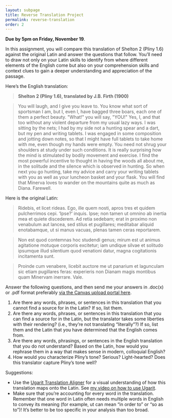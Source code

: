 ```yaml
---
layout: subpage
title: Reverse Translation Project
permalink: reverse-translation
order: 2
---
```


**Due by 5pm on Friday, November 19**.

In this assignment, you will compare this translation of Shelton 2 (Pliny 1.6) against the original Latin and answer the questions that follow. You’ll need to draw not only on your Latin skills to identify from where different elements of the English come but also on your comprehension skills and context clues to gain a deeper understanding and appreciation of the passage.

Here’s the English translation:

> **Shelton 2 (Pliny 1.6), translated by J.B. Firth (1900)**

> You will laugh, and I give you leave to. You know what sort of sportsman I am, but I, even I, have bagged three boars, each one of them a perfect beauty. "What!" you will say, "YOU!" Yes, I, and that too without any violent departure from my usual lazy ways. I was sitting by the nets; I had by my side not a hunting spear and a dart, but my pen and writing tablets. I was engaged in some composition and jotting down notes, so that I might have full tablets to take home with me, even though my hands were empty. You need not shrug your shoulders at study under such conditions. It is really surprising how the mind is stimulated by bodily movement and exercise. I find the most powerful incentive to thought in having the woods all about me, in the solitude and the silence which is observed in hunting. So when next you go hunting, take my advice and carry your writing tablets with you as well as your luncheon basket and your flask. You will find that Minerva loves to wander on the mountains quite as much as Diana.  Farewell.

Here is the original Latin:

> Ridebis, et licet rideas. Ego, ille quem nosti, apros tres et quidem pulcherrimos cepi. ‘Ipse?’ inquis. Ipse; non tamen ut omnino ab inertia mea et quiete discederem. Ad retia sedebam; erat in proximo non venabulum aut lancea, sed stilus et pugillares; meditabar aliquid enotabamque, ut si manus vacuas, plenas tamen ceras reportarem.

> Non est quod contemnas hoc studendi genus; mirum est ut animus agitatione motuque corporis excitetur; iam undique silvae et solitudo ipsumque illud silentium quod venationi datur, magna cogitationis incitamenta sunt.

> Proinde cum venabere, licebit auctore me ut panarium et lagunculam sic etiam pugillares feras: experieris non Dianam magis montibus quam Minervam inerrare. Vale.

Answer the following questions, and then send me your answers in .doc(x) or .pdf format preferably [via the Canvas upload portal here](https://hc.instructure.com/courses/4290/assignments/48730).

1. Are there any words, phrases, or sentences in this translation that you cannot find a source for in the Latin? If so, list them.
2. Are there any words, phrases, or sentences in this translation that you can find a source for in the Latin, but the translator takes some liberties with their rendering? (i.e., they’re not translating “literally”?) If so, list them and the Latin that you have determined that the English comes from.
3. Are there any words, phrasings, or sentences in the English translation that you do not understand? Based on the Latin, how would you rephrase them in a way that makes sense in modern, colloquial English?
4. How would you characterize Pliny’s tone? Serious? Light-hearted? Does this translator capture Pliny’s tone well?

Suggestions:
* Use the [Ugarit Translation Aligner](http://ugarit.ialigner.com/index.php) for a visual understanding of how this translation maps onto the Latin. See [my video on how to use Ugarit](https://youtu.be/lObdv-ZgK2Y).
* Make sure that you’re accounting for every word in the translation. Remember that one word in Latin often needs multiple words in English to convey its meaning (for example, ut can mean “in order to” or “so as to”)! It’s better to be too specific in your analysis than too broad.
